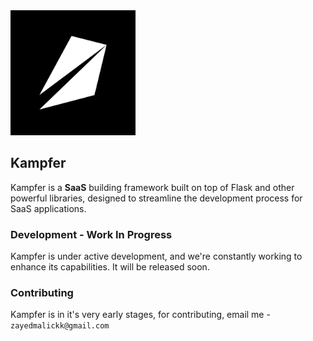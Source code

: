 <img src="https://github.com/kampferdev/.github/blob/main/logos/kampfer2x.png" width=200 alt="logo">

## Kampfer
Kampfer is a **SaaS** building framework built on top of Flask and other powerful libraries, designed to streamline the development process for SaaS applications.

### Development - Work In Progress
Kampfer is under active development, and we're constantly working to enhance its capabilities. It will be released soon.

### Contributing
Kampfer is in it's very early stages, for contributing, email me - `zayedmalickk@gmail.com`
<!--

**Here are some ideas to get you started:**

🙋‍♀️ A short introduction - what is your organization all about?
🌈 Contribution guidelines - how can the community get involved?
👩‍💻 Useful resources - where can the community find your docs? Is there anything else the community should know?
🍿 Fun facts - what does your team eat for breakfast?
🧙 Remember, you can do mighty things with the power of [Markdown](https://docs.github.com/github/writing-on-github/getting-started-with-writing-and-formatting-on-github/basic-writing-and-formatting-syntax)
-->
